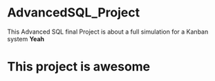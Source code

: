 # AdvancedSQL_Project
This Advanced SQL final Project is about a full simulation for a Kanban system
<b>Yeah</b><br>
<h1>This project is awesome</h1>
